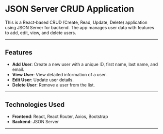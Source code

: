 # JSON Server CRUD Application

This is a React-based CRUD (Create, Read, Update, Delete) application using JSON Server for backend. The app manages user data with features to add, edit, view, and delete users.

---

## Features

- **Add User**: Create a new user with a unique ID, first name, last name, and email.
- **View User**: View detailed information of a user.
- **Edit User**: Update user details.
- **Delete User**: Remove a user from the list.

---

## Technologies Used

- **Frontend**: React, React Router, Axios, Bootstrap
- **Backend**: JSON Server

---
